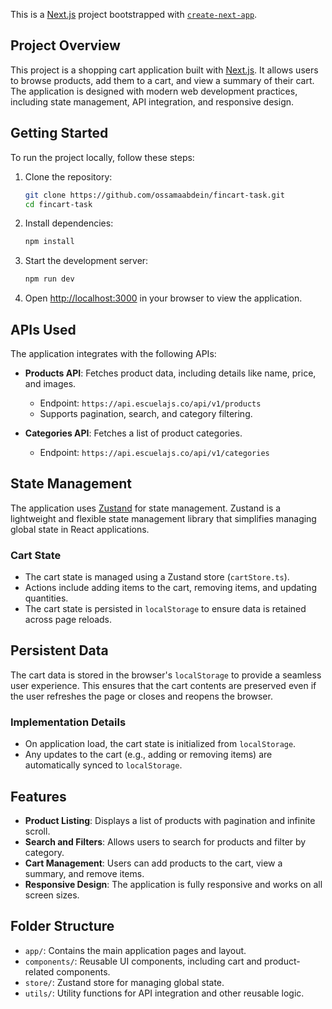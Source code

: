 This is a [Next.js](https://nextjs.org) project bootstrapped with [`create-next-app`](https://nextjs.org/docs/app/api-reference/cli/create-next-app).

## Project Overview

This project is a shopping cart application built with [Next.js](https://nextjs.org). It allows users to browse products, add them to a cart, and view a summary of their cart. The application is designed with modern web development practices, including state management, API integration, and responsive design.

## Getting Started

To run the project locally, follow these steps:

1. Clone the repository:
   ```bash
   git clone https://github.com/ossamaabdein/fincart-task.git
   cd fincart-task
   ```

2. Install dependencies:
   ```bash
   npm install
   ```

3. Start the development server:
   ```bash
   npm run dev
   ```

4. Open [http://localhost:3000](http://localhost:3000) in your browser to view the application.

## APIs Used

The application integrates with the following APIs:

- **Products API**: Fetches product data, including details like name, price, and images.
  - Endpoint: `https://api.escuelajs.co/api/v1/products`
  - Supports pagination, search, and category filtering.

- **Categories API**: Fetches a list of product categories.
  - Endpoint: `https://api.escuelajs.co/api/v1/categories`

## State Management

The application uses [Zustand](https://github.com/pmndrs/zustand) for state management. Zustand is a lightweight and flexible state management library that simplifies managing global state in React applications.

### Cart State

- The cart state is managed using a Zustand store (`cartStore.ts`).
- Actions include adding items to the cart, removing items, and updating quantities.
- The cart state is persisted in `localStorage` to ensure data is retained across page reloads.

## Persistent Data

The cart data is stored in the browser's `localStorage` to provide a seamless user experience. This ensures that the cart contents are preserved even if the user refreshes the page or closes and reopens the browser.

### Implementation Details

- On application load, the cart state is initialized from `localStorage`.
- Any updates to the cart (e.g., adding or removing items) are automatically synced to `localStorage`.

## Features

- **Product Listing**: Displays a list of products with pagination and infinite scroll.
- **Search and Filters**: Allows users to search for products and filter by category.
- **Cart Management**: Users can add products to the cart, view a summary, and remove items.
- **Responsive Design**: The application is fully responsive and works on all screen sizes.

## Folder Structure

- `app/`: Contains the main application pages and layout.
- `components/`: Reusable UI components, including cart and product-related components.
- `store/`: Zustand store for managing global state.
- `utils/`: Utility functions for API integration and other reusable logic.
